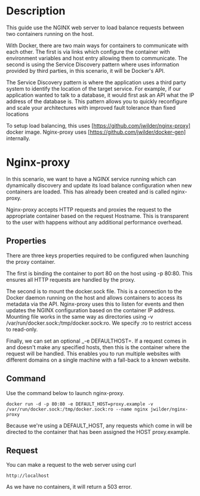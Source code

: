 # Description
This guide use the NGINX web server to load balance requests between two containers running on the host.

With Docker, there are two main ways for containers to communicate with each other. The first is via links which configure the container with environment variables and host entry allowing them to communicate. The second is using the Service Discovery pattern where uses information provided by third parties, in this scenario, it will be Docker's API.

The Service Discovery pattern is where the application uses a third party system to identify the location of the target service. For example, if our application wanted to talk to a database, it would first ask an API what the IP address of the database is. This pattern allows you to quickly reconfigure and scale your architectures with improved fault tolerance than fixed locations

To setup load balancing, this uses [https://github.com/jwilder/nginx-proxy] docker image. Nginx-proxy uses [https://github.com/jwilder/docker-gen] internally.

# Nginx-proxy
In this scenario, we want to have a NGINX service running which can dynamically discovery and update its load balance configuration when new containers are loaded. This has already been created and is called nginx-proxy.

Nginx-proxy accepts HTTP requests and proxies the request to the appropriate container based on the request Hostname. This is transparent to the user with happens without any additional performance overhead.
## Properties
There are three keys properties required to be configured when launching the proxy container.

The first is binding the container to port 80 on the host using -p 80:80. This ensures all HTTP requests are handled by the proxy.

The second is to mount the docker.sock file. This is a connection to the Docker daemon running on the host and allows containers to access its metadata via the API. Nginx-proxy uses this to listen for events and then updates the NGINX configuration based on the container IP address. Mounting file works in the same way as directories using -v /var/run/docker.sock:/tmp/docker.sock:ro. We specify :ro to restrict access to read-only.

Finally, we can set an optional _-e DEFAULTHOST=<domain>. If a request comes in and doesn't make any specified hosts, then this is the container where the request will be handled. This enables you to run multiple websites with different domains on a single machine with a fall-back to a known website.
## Command
Use the command below to launch nginx-proxy.

```docker run -d -p 80:80 -e DEFAULT_HOST=proxy.example -v /var/run/docker.sock:/tmp/docker.sock:ro --name nginx jwilder/nginx-proxy```

Because we're using a DEFAULT_HOST, any requests which come in will be directed to the container that has been assigned the HOST proxy.example.

## Request
You can make a request to the web server using curl 

```http://localhost```

As we have no containers, it will return a 503 error.
